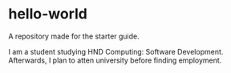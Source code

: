 # hello-world
A repository made for the starter guide.

I am a student studying HND Computing: Software Development.
Afterwards, I plan to atten university before finding employment.
